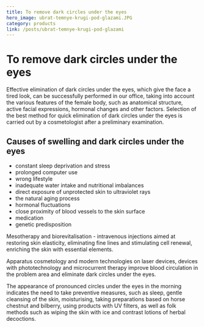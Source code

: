 ```yaml
---
title: To remove dark circles under the eyes
hero_image: ubrat-temnye-krugi-pod-glazami.JPG
category: products
link: /posts/ubrat-temnye-krugi-pod-glazami
---
```


# To remove dark circles under the eyes

Effective elimination of dark circles under the eyes, which give the face a tired look, can be successfully performed in our office, taking into account the various features of the female body, such as anatomical structure, active facial expressions, hormonal changes and other factors. Selection of the best method for quick elimination of dark circles under the eyes is carried out by a cosmetologist after a preliminary examination.

## Causes of swelling and dark circles under the eyes

- constant sleep deprivation and stress
- prolonged computer use
- wrong lifestyle
- inadequate water intake and nutritional imbalances
- direct exposure of unprotected skin to ultraviolet rays
- the natural aging process
- hormonal fluctuations
- close proximity of blood vessels to the skin surface
- medication
- genetic predisposition

Mesotherapy and biorevitalisation - intravenous injections aimed at restoring skin elasticity, eliminating fine lines and stimulating cell renewal, enriching the skin with essential elements.

Apparatus cosmetology and modern technologies on laser devices, devices with phototechnology and microcurrent therapy improve blood circulation in the problem area and eliminate dark circles under the eyes.

The appearance of pronounced circles under the eyes in the morning indicates the need to take preventive measures, such as sleep, gentle cleansing of the skin, moisturising, taking preparations based on horse chestnut and bilberry, using products with UV filters, as well as folk methods such as wiping the skin with ice and contrast lotions of herbal decoctions.

